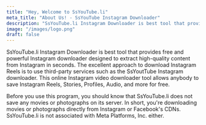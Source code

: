 ```yaml
---
title: "Hey, Welcome to SsYouTube.li"
meta_title: "About Us! - SsYouTube Instagram Downloader"
description: "SsYouTube.li Instagram Downloader is best tool that provides free and powerful Instagram downloader designed to extract high-quality content from Instagram in seconds."
image: "/images/logo.png"
draft: false
---
```


SsYouTube.li Instagram Downloader is best tool that provides free and powerful Instagram downloader designed to extract high-quality content from Instagram in seconds. The excellent approach to download Instagram Reels is to use third-party services such as the SsYoutTube Instagram downloader. This online Instagram video downloader tool allows anybody to save Instagram Reels, Stories, Profiles, Audio, and more for free.

Before you use this program, you should know that SsYouTube.li does not save any movies or photographs on its server. In short, you're downloading movies or photographs directly from Instagram or Facebook's CDNs. SsYouTube.li is not associated with Meta Platforms, Inc. either.
